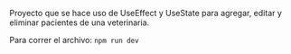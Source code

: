 Proyecto que se hace uso de UseEffect y UseState para agregar, editar y eliminar pacientes de una veterinaria.

Para correr el archivo: 
`` npm run dev ``